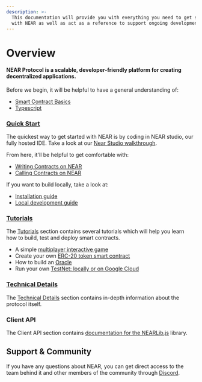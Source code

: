 ```yaml
---
description: >-
  This documentation will provide you with everything you need to get started
  with NEAR as well as act as a reference to support ongoing development.
---
```


# Overview

#### NEAR Protocol is a scalable, developer-friendly platform for creating decentralized applications.

Before we begin, it will be helpful to have a general understanding of: 

* [Smart Contract Basics](prerequisites/the_basics.md)
* [Typescript](prerequisites/language-typescript.md)

### [Quick Start](working-smart-contracts/)

The quickest way to get started with NEAR is by coding in NEAR studio, our fully hosted IDE. Take a look at our [Near Studio walkthrough](quick-start/near-studio-ide-intro.md). 

From here, it'll be helpful to get comfortable with: 

* [Writing Contracts on NEAR](working-smart-contracts/writing-contracts.md)
* [Calling Contracts on NEAR](working-smart-contracts/calling-contracts.md)

If you want to build locally, take a look at: 

* [Installation guide](quick-start/installation.md)
* [Local development guide](quick-start/medium.md)

### [Tutorials](tutorials/)

The [Tutorials](tutorials/) section contains several tutorials which will help you learn how to build, test and deploy smart contracts.

* A simple [multiplayer interactive game](tutorials/multiplayergame.md)
* Create your own [ERC-20 token smart contract](tutorials/token.md)
* How to build an [Oracle]()
* Run your own [TestNet: locally or on Google Cloud](tutorials/run-your-own-testnet.md)

### [Technical Details](details/)

The [Technical Details](details/) section contains in-depth information about the protocol itself.

### Client API

The Client API section contains [documentation for the NEARLib.js](https://github.com/pndpo/docs/tree/105a69144f3b2860f28aa416ddfb14bf57cc0ef7/lib/js/README.md) library.

## Support & Community

If you have any questions about NEAR, you can get direct access to the team behind it and other members of the community through [Discord](http://near.chat).

